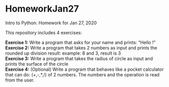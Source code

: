 # HomeworkJan27

Intro to Python: Homework for Jan 27, 2020

This repository includes 4 exercises: <br>

**Exercise 1:** Write a program that asks for your name and prints: “Hello <name>!” <br>
**Exercise 2:** Write a program that takes 2 numbers as input and prints the rounded up division result: example: 8 and 3, result is 3 <br>
**Exercise 3:** Write a program that takes the radius of circle as input and prints the surface of the circle <br>
**Exercise 4:** (Optional) Write a program that behaves like a pocket calculator that can do: (+,-,*,/) of 2 numbers. The numbers and the operation is read from the user.  <br>
